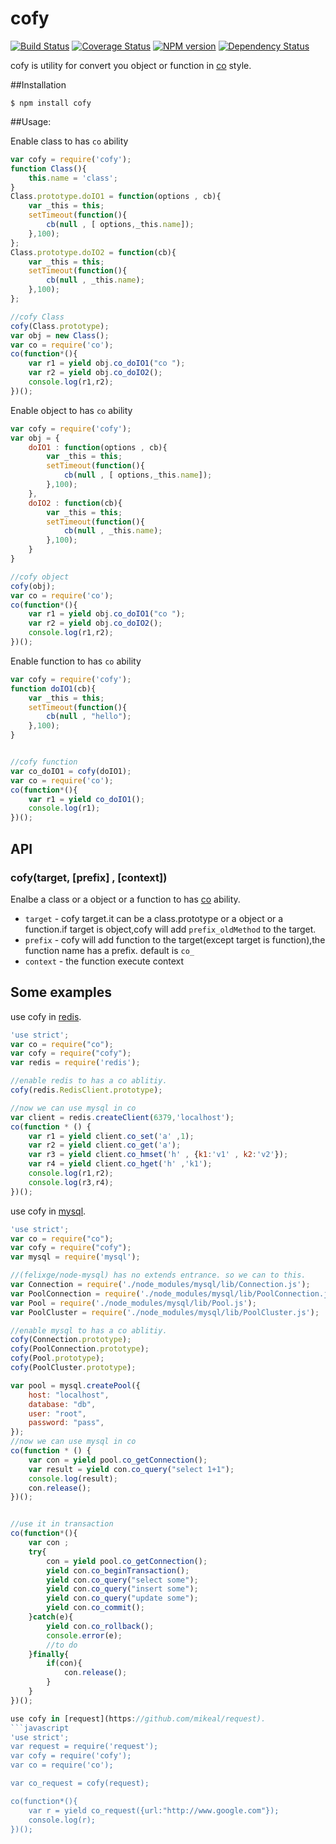 cofy
====
[![Build Status](https://travis-ci.org/RocksonZeta/cofy.svg?branch=master)](https://travis-ci.org/RocksonZeta/cofy)
[![Coverage Status](https://coveralls.io/repos/RocksonZeta/cofy/badge.png?branch=master)](https://coveralls.io/r/RocksonZeta/cofy?branch=master)
[![NPM version](https://badge.fury.io/js/cofy.svg)](http://badge.fury.io/js/cofy)
[![Dependency Status](https://david-dm.org/RocksonZeta/cofy.svg)](https://david-dm.org/RocksonZeta/cofy)

cofy is utility for convert you object or function in [co](https://github.com/visionmedia/co) style.

##Installation
```
$ npm install cofy
```

##Usage:

Enable class to has `co` ability
```javascript
var cofy = require('cofy');
function Class(){
	this.name = 'class';
}
Class.prototype.doIO1 = function(options , cb){
	var _this = this;
	setTimeout(function(){
		cb(null , [ options,_this.name]);
	},100);
};
Class.prototype.doIO2 = function(cb){
	var _this = this;
	setTimeout(function(){
		cb(null , _this.name);
	},100);
};

//cofy Class
cofy(Class.prototype);
var obj = new Class();
var co = require('co');
co(function*(){
	var r1 = yield obj.co_doIO1("co ");
	var r2 = yield obj.co_doIO2();
	console.log(r1,r2);
})();

```

Enable object to has `co` ability
```javascript
var cofy = require('cofy');
var obj = {
	doIO1 : function(options , cb){
		var _this = this;
		setTimeout(function(){
			cb(null , [ options,_this.name]);
		},100);
	},
	doIO2 : function(cb){
		var _this = this;
		setTimeout(function(){
			cb(null , _this.name);
		},100);
	}
}

//cofy object
cofy(obj);
var co = require('co');
co(function*(){
	var r1 = yield obj.co_doIO1("co ");
	var r2 = yield obj.co_doIO2();
	console.log(r1,r2);
})();

```

Enable function to has `co` ability
```javascript
var cofy = require('cofy');
function doIO1(cb){
	var _this = this;
	setTimeout(function(){
		cb(null , "hello");
	},100);
}


//cofy function
var co_doIO1 = cofy(doIO1);
var co = require('co');
co(function*(){
	var r1 = yield co_doIO1();
	console.log(r1);
})();

```

## API

### cofy(target, [prefix] , [context])

Enalbe a class or a object or a function to has [co](https://github.com/visionmedia/co) ability.
- `target` - cofy target.it can be a class.prototype or a object or a function.if target is object,cofy will add `prefix_oldMethod` to the target.
- `prefix` - cofy will add function to the target(except target is function),the function name has a prefix. default is `co_`
- `context` - the function execute context

## Some examples
use cofy in [redis](https://github.com/mranney/node_redis).
```javascript
'use strict';
var co = require("co");
var cofy = require("cofy");
var redis = require('redis');

//enable redis to has a co ablitiy.
cofy(redis.RedisClient.prototype);

//now we can use mysql in co 
var client = redis.createClient(6379,'localhost');
co(function * () {
	var r1 = yield client.co_set('a' ,1);
	var r2 = yield client.co_get('a');
	var r3 = yield client.co_hmset('h' , {k1:'v1' , k2:'v2'});
	var r4 = yield client.co_hget('h' ,'k1');
	console.log(r1,r2);
	console.log(r3,r4);
})();
```

use cofy in [mysql](https://github.com/felixge/node-mysql).
```javascript
'use strict';
var co = require("co");
var cofy = require("cofy");
var mysql = require('mysql');

//(felixge/node-mysql) has no extends entrance. so we can to this.
var Connection = require('./node_modules/mysql/lib/Connection.js');
var PoolConnection = require('./node_modules/mysql/lib/PoolConnection.js');
var Pool = require('./node_modules/mysql/lib/Pool.js');
var PoolCluster = require('./node_modules/mysql/lib/PoolCluster.js');

//enable mysql to has a co ablitiy.
cofy(Connection.prototype);
cofy(PoolConnection.prototype);
cofy(Pool.prototype);
cofy(PoolCluster.prototype);

var pool = mysql.createPool({
	host: "localhost",
    database: "db",
    user: "root",
    password: "pass",
});
//now we can use mysql in co 
co(function * () {
	var con = yield pool.co_getConnection();
	var result = yield con.co_query("select 1+1");
	console.log(result);
	con.release();
})();


//use it in transaction
co(function*(){
	var con ;
	try{
		con = yield pool.co_getConnection();
		yield con.co_beginTransaction();
		yield con.co_query("select some");
		yield con.co_query("insert some");
		yield con.co_query("update some");
		yield con.co_commit();
	}catch(e){
		yield con.co_rollback();
		console.error(e);
		//to do 
	}finally{
		if(con){
			con.release();
		}
	}
})();

use cofy in [request](https://github.com/mikeal/request).
```javascript
'use strict';
var request = require('request');
var cofy = require('cofy');
var co = require('co');

var co_request = cofy(request);

co(function*(){
	var r = yield co_request({url:"http://www.google.com"});
	console.log(r);
})();
```